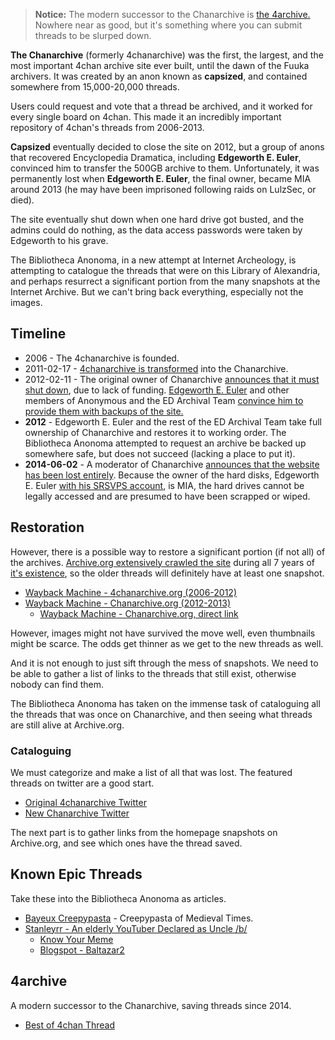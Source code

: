 > **Notice:** The modern successor to the Chanarchive is [the 4archive.](http://4archive.org) Nowhere near as good, but it's something where you can submit threads to be slurped down.

**The Chanarchive** (formerly 4chanarchive) was the first, the largest, and the most important 4chan archive site ever built, until the dawn of the Fuuka archivers. It was created by an anon known as **capsized**, and contained somewhere from 15,000-20,000 threads.

Users could request and vote that a thread be archived, and it worked for every single board on 4chan. This made it an incredibly important repository of 4chan's threads from 2006-2013.

**Capsized** eventually decided to close the site on 2012, but a group of anons that recovered Encyclopedia Dramatica, including **Edgeworth E. Euler**, convinced him to transfer the 500GB archive to them. Unfortunately, it was permanently lost when **Edgeworth E. Euler**, the final owner, became MIA around 2013 (he may have been imprisoned following raids on LulzSec, or died). 

The site eventually shut down when one hard drive got busted, and the admins could do nothing, as the data access passwords were taken by Edgeworth to his grave.  

The Bibliotheca Anonoma, in a new attempt at Internet Archeology, is attempting to catalogue the threads that were on this Library of Alexandria, and perhaps resurrect a significant portion from the many snapshots at the Internet Archive. But we can't bring back everything, especially not the images.

## Timeline

* 2006 - The 4chanarchive is founded.
* 2011-02-17 - [4chanarchive is transformed](https://web.archive.org/web/20120511204219/http://4chanarchive.org/) into the Chanarchive.
* 2012-02-11 - The original owner of Chanarchive [announces that it must shut down](http://imgur.com/zd0Pj), due to lack of funding. [Edgeworth E. Euler](http://www.reddit.com/r/4chan/comments/12iptp/4chanarchive_and_chanarchiveorg_is_dead/) and other members of Anonymous and the ED Archival Team [convince him to provide them with backups of the site.](https://archive.moe/q/thread/264159/#q264667)
* **2012** - Edgeworth E. Euler and the rest of the ED Archival Team take full ownership of Chanarchive and restores it to working order. The Bibliotheca Anonoma attempted to request an archive be backed up somewhere safe, but does not succeed (lacking a place to put it).
* **2014-06-02** - A moderator of Chanarchive [announces that the website has been lost entirely](https://www.facebook.com/chanarchive/posts/865975716765277). Because the owner of the hard disks, Edgeworth E. Euler [with his SRSVPS account](http://www.ripoffreport.com/r/srsvpscom/internet/srsvpscom-A-letter-forwarded-to-me-from-Sweden-Dedicated-indicates-Encyclopedia-Dramatica-904557), is MIA, the hard drives cannot be legally accessed and are presumed to have been scrapped or wiped.

## Restoration

However, there is a possible way to restore a significant portion (if not all) of the archives. [Archive.org extensively crawled the site](https://web.archive.org/web/20120511204219/http://4chanarchive.org/) during all 7 years of [it's existence](https://web.archive.org/web/20120328160130/http://chanarchive.org/4chan/), so the older threads will definitely have at least one snapshot. 

* [Wayback Machine - 4chanarchive.org (2006-2012)](https://web.archive.org/web/20120301000000*/http://4chanarchive.org/)
* [Wayback Machine - Chanarchive.org (2012-2013)](https://web.archive.org/web/20130515000000*/http://chanarchive.org/)
  * [Wayback Machine - Chanarchive.org, direct link](https://web.archive.org/web/*/http://chanarchive.org/4chan/)

However, images might not have survived the move well, even thumbnails might be scarce. The odds get thinner as we get to the new threads as well.

And it is not enough to just sift through the mess of snapshots. We need to be able to gather a list of links to the threads that still exist, otherwise nobody can find them.

The Bibliotheca Anonoma has taken on the immense task of cataloguing all the threads that was once on Chanarchive, and then seeing what threads are still alive at Archive.org.

### Cataloguing

We must categorize and make a list of all that was lost. The featured threads on twitter are a good start.

* [Original 4chanarchive Twitter](https://twitter.com/fourchanarchive)
* [New Chanarchive Twitter](https://twitter.com/chanarchive)

The next part is to gather links from the homepage snapshots on Archive.org, and see which ones have the thread saved.

## Known Epic Threads

Take these into the Bibliotheca Anonoma as articles.

* [Bayeux Creepypasta](https://web.archive.org/web/20100613041710/http://4chanarchive.org/brchive/dspl_thread.php5?thread_id=4216791&x=Moar+Bayeux+Creepypasta) - Creepypasta of Medieval Times.
* [Stanleyrr - An elderly YouTuber Declared as Uncle /b/](https://web.archive.org/web/20120208160451/http://www.chanarchive.org/4chan/b/35665/so-you-wanna-change-the-world-we-do-it-one-view-at-a-time-www-youtube-com-user-stanleyrr)
  * [Know Your Meme](http://knowyourmeme.com/memes/uncle-b)
  * [Blogspot - Baltazar2](http://baltazar2.blogspot.com/)

## 4archive

A modern successor to the Chanarchive, saving threads since 2014.

* [Best of 4chan Thread](http://www.4archive.org/b/thread/581131414)